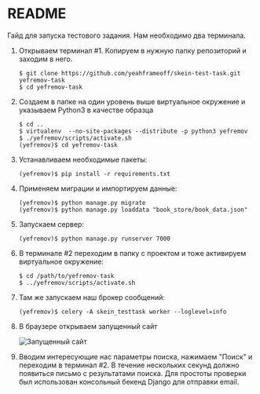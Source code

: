 # README

Гайд для запуска тестового задания. Нам необходимо два терминала.

1.  Открываем терминал #1. Копируем в нужную папку репозиторий и заходим в него.

        $ git clone https://github.com/yeahframeoff/skein-test-task.git yefremov-task
        $ cd yefremov-task

2.  Создаем в папке на один уровень выше виртуальное окружение и указываем Python3 в качестве образца

        $ cd ..
        $ virtualenv  --no-site-packages --distribute -p python3 yefremov
        $ ./yefremov/scripts/activate.sh
        (yefremov)$ cd yefremov-task

3.  Устанавливаем необходимые пакеты:

        (yefremov)$ pip install -r requirements.txt

4.  Применяем миграции и импортируем данные:

        (yefremov)$ python manage.py migrate
        (yefremov)$ python manage.py loaddata "book_store/book_data.json"

5.  Запускаем сервер:

        (yefremov)$ python manage.py runserver 7000

6.  В терминале #2 переходим в папку с проектом и тоже активируем виртуальное окружение:

        $ cd /path/to/yefremov-task
        $ ../yefremov/scripts/activate.sh

7.  Там же запускаем наш брокер сообщений:

        (yefremov)$ celery -A skein_testtask worker --loglevel=info

8.  В браузере открываем запущенный сайт

    ![Запущенный сайт](http://i.imgur.com/umyPxax.png "Запущенный сайт")

9.  Вводим интересующие нас параметры поиска, нажимаем "Поиск" и переходим в терминал #2. 
В течение нескольких секунд должно появиться письмо с результатами поиска. 
Для простоты проверки был использован консольный бекенд Django для отправки email.
